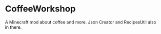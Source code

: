 # CoffeeWorkshop
A Minecraft mod about coffee and more.
Json Creator and RecipesUtil also in there.
